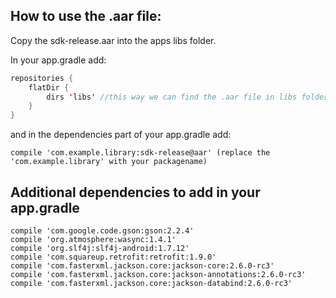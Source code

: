 How to use the .aar file:
--------------------

Copy the sdk-release.aar into the apps libs folder.

In your app.gradle add:
```java
repositories {
    flatDir {
        dirs 'libs' //this way we can find the .aar file in libs folder
    }
}
```

and in the dependencies part of your app.gradle add:

    compile 'com.example.library:sdk-release@aar' (replace the 'com.example.library' with your packagename)



Additional dependencies to add in your app.gradle
--------------------

    compile 'com.google.code.gson:gson:2.2.4'
    compile 'org.atmosphere:wasync:1.4.1'
    compile 'org.slf4j:slf4j-android:1.7.12'
    compile 'com.squareup.retrofit:retrofit:1.9.0'
    compile 'com.fasterxml.jackson.core:jackson-core:2.6.0-rc3'
    compile 'com.fasterxml.jackson.core:jackson-annotations:2.6.0-rc3'
    compile 'com.fasterxml.jackson.core:jackson-databind:2.6.0-rc3'
	


